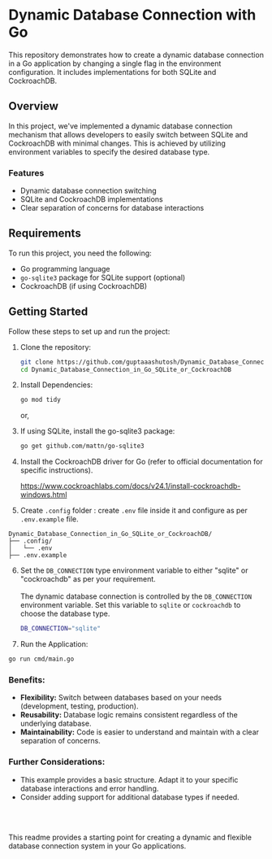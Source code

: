 # Dynamic Database Connection with Go

This repository demonstrates how to create a dynamic database connection in a Go application by changing a single flag in the environment configuration. It includes implementations for both SQLite and CockroachDB.

## Overview

In this project, we've implemented a dynamic database connection mechanism that allows developers to easily switch between SQLite and CockroachDB with minimal changes. This is achieved by utilizing environment variables to specify the desired database type.

### Features

- Dynamic database connection switching
- SQLite and CockroachDB implementations
- Clear separation of concerns for database interactions

## Requirements

To run this project, you need the following:

- Go programming language
- `go-sqlite3` package for SQLite support (optional)
- CockroachDB (if using CockroachDB)

## Getting Started

Follow these steps to set up and run the project:

1. Clone the repository:

   ```bash
   git clone https://github.com/guptaaashutosh/Dynamic_Database_Connection_in_Go_SQLite_or_CockroachDB.git
   cd Dynamic_Database_Connection_in_Go_SQLite_or_CockroachDB
   ```


2. Install Dependencies:
    ```bash
    go mod tidy
    ```
    or,

3. If using SQLite, install the go-sqlite3 package:
    ```bash
    go get github.com/mattn/go-sqlite3
    ```
4. Install the CockroachDB driver for Go (refer to official documentation for specific instructions).

    https://www.cockroachlabs.com/docs/v24.1/install-cockroachdb-windows.html

5. Create `.config` folder :   create `.env` file inside it and configure as per `.env.example` file.
```
Dynamic_Database_Connection_in_Go_SQLite_or_CockroachDB/
├── .config/
│   └── .env
├── .env.example
```

6. Set the `DB_CONNECTION` type  environment variable to either "sqlite" or "cockroachdb" as per your requirement.
<br><br>
The dynamic database connection is controlled by the `DB_CONNECTION` environment variable. Set this variable to `sqlite` or `cockroachdb` to choose the database type.
    ```bash
    DB_CONNECTION="sqlite"
    ```

7. Run the Application:
```bash
go run cmd/main.go
```

### Benefits:

- **Flexibility:** Switch between databases based on your needs (development, testing, production).
- **Reusability:** Database logic remains consistent regardless of the underlying database.
- **Maintainability:** Code is easier to understand and maintain with a clear separation of concerns.

### Further Considerations:
- This example provides a basic structure. Adapt it to your specific database interactions and error handling.
- Consider adding support for additional database types if needed.


<br><br>

This readme provides a starting point for creating a dynamic and flexible database connection system in your Go applications.






